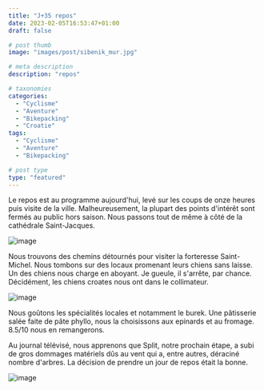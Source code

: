 ```yaml
---
title: "J+35 repos"
date: 2023-02-05T16:53:47+01:00
draft: false

# post thumb
image: "images/post/sibenik_mur.jpg"

# meta description
description: "repos"

# taxonomies
categories:
  - "Cyclisme" 
  - "Aventure" 
  - "Bikepacking"
  - "Croatie" 
tags:
  - "Cyclisme" 
  - "Aventure" 
  - "Bikepacking" 

# post type
type: "featured"
---
```


Le repos est au programme aujourd'hui, levé sur les coups de onze heures puis visite de la ville. Malheureusement, la plupart des points d'intérêt sont fermés au public hors saison. Nous passons tout de même à côté de la cathédrale Saint-Jacques. 

![image](../../images/post/sibenik_cathedrale.jpg)

Nous trouvons des chemins détournés pour visiter la forteresse Saint-Michel. Nous tombons sur des locaux promenant leurs chiens sans laisse. Un des chiens nous charge en aboyant. Je gueule, il s'arrête, par chance. Décidément, les chiens croates nous ont dans le collimateur. 

![image](../../images/post/sibenik_fort.jpg)

Nous goûtons les spécialités locales et notamment le burek. Une pâtisserie salée faite de pâte phyllo, nous la choisissons aux epinards et au fromage. 8.5/10 nous en remangerons. 

Au journal télévisé, nous apprenons que Split, notre prochain étape, a subi de gros dommages matériels dûs au vent qui a, entre autres, déraciné nombre d'arbres. La décision de prendre un jour de repos était la bonne. 

![image](../../images/post/sibenik_pont2.jpg)
